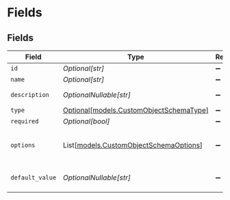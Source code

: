 # Fields


## Fields

| Field                                                                            | Type                                                                             | Required                                                                         | Description                                                                      | Example                                                                          |
| -------------------------------------------------------------------------------- | -------------------------------------------------------------------------------- | -------------------------------------------------------------------------------- | -------------------------------------------------------------------------------- | -------------------------------------------------------------------------------- |
| `id`                                                                             | *Optional[str]*                                                                  | :heavy_minus_sign:                                                               | N/A                                                                              | field_123                                                                        |
| `name`                                                                           | *Optional[str]*                                                                  | :heavy_minus_sign:                                                               | N/A                                                                              | project_name                                                                     |
| `description`                                                                    | *OptionalNullable[str]*                                                          | :heavy_minus_sign:                                                               | N/A                                                                              | Name of the project                                                              |
| `type`                                                                           | [Optional[models.CustomObjectSchemaType]](../models/customobjectschematype.md)   | :heavy_minus_sign:                                                               | N/A                                                                              | string                                                                           |
| `required`                                                                       | *Optional[bool]*                                                                 | :heavy_minus_sign:                                                               | N/A                                                                              | true                                                                             |
| `options`                                                                        | List[[models.CustomObjectSchemaOptions](../models/customobjectschemaoptions.md)] | :heavy_minus_sign:                                                               | Options for select and multiselect types                                         |                                                                                  |
| `default_value`                                                                  | *OptionalNullable[str]*                                                          | :heavy_minus_sign:                                                               | Default value for the field                                                      | New Project                                                                      |